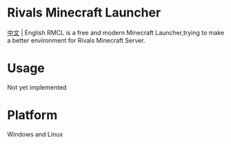 # Rivals Minecraft Launcher
[中文](README.zh_hans.md) | English
RMCL is a free and modern Minecraft Launcher,trying to make a better environment for Rivals Minecraft Server.
# Usage
Not yet implemented
# Platform
Windows and Linux
